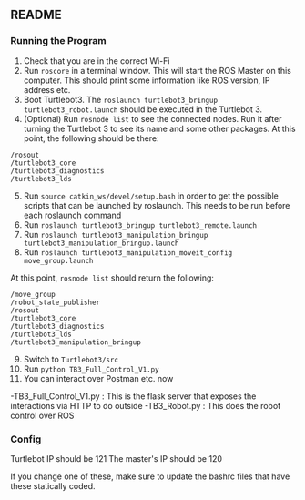## README

### Running the Program

1. Check that you are in the correct Wi-Fi
2. Run `roscore` in a terminal window. This will start the ROS Master on this computer. This should print some information like ROS version, IP address etc.
3. Boot Turtlebot3. The `roslaunch turtlebot3_bringup turtlebot3_robot.launch` should be executed in the Turtlebot 3.
4. (Optional) Run `rosnode list` to see the connected nodes. Run it after turning the Turtlebot 3 to see its name and some other packages. At this point, the following should be there: 
```
/rosout
/turtlebot3_core
/turtlebot3_diagnostics
/turtlebot3_lds
```
5. Run `source catkin_ws/devel/setup.bash` in order to get the possible scripts that can be launched by roslaunch. This needs to be run before each roslaunch command
6. Run `roslaunch turtlebot3_bringup turtlebot3_remote.launch`
7. Run `roslaunch turtlebot3_manipulation_bringup turtlebot3_manipulation_bringup.launch`
8. Run `roslaunch turtlebot3_manipulation_moveit_config move_group.launch`

At this point, `rosnode list` should return the following:
```
/move_group
/robot_state_publisher
/rosout
/turtlebot3_core
/turtlebot3_diagnostics
/turtlebot3_lds
/turtlebot3_manipulation_bringup
```
9. Switch to `Turtlebot3/src`
10. Run `python TB3_Full_Control_V1.py`
11. You can interact over Postman etc. now


-TB3_Full_Control_V1.py   : This is the flask server that exposes the interactions via HTTP to do outside
-TB3_Robot.py  : This does the robot control over ROS

### Config

Turtlebot IP should be 121
The master's IP should be 120

If you change one of these, make sure to update the bashrc files that have these statically coded.
